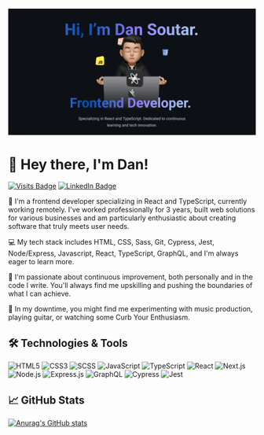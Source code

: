 [![Dan's GitHub Banner](https://github.com/dansoutar/dansoutar/blob/c3156f754cc8bca82895ba73a8f5805b6e2a9758/github-readme-banner%20(1).png)](https://github.com/dansoutar)

# 👋 Hey there, I'm Dan!
[![Visits Badge](https://badges.pufler.dev/visits/dansoutar/dansoutar)](https://github.com/dansoutar)
[![LinkedIn Badge](https://img.shields.io/badge/LinkedIn-Profile-informational?style=flat&logo=linkedin&logoColor=white&color=0D76A8)](https://www.linkedin.com/in/dan-soutar-02348959)

🔭 I'm a frontend developer specializing in React and TypeScript, currently working remotely. I've worked professionally for 3 years, built web solutions for various businesses and am particularly enthusiastic about creating software that truly meets user needs.

💻 My tech stack includes HTML, CSS, Sass, Git, Cypress, Jest, Node/Express, Javascript, React, TypeScript, GraphQL, and I'm always eager to learn more.

🌱 I'm passionate about continuous improvement, both personally and in the code I write. You'll always find me upskilling and pushing the boundaries of what I can achieve.

🎸 In my downtime, you might find me experimenting with music production, playing guitar, or watching some Curb Your Enthusiasm. 

## 🛠️ Technologies & Tools

![HTML5](https://img.shields.io/badge/HTML5-E34F26?style=for-the-badge&logo=html5&logoColor=white)
![CSS3](https://img.shields.io/badge/CSS3-1572B6?style=for-the-badge&logo=css3&logoColor=white)
![SCSS](https://img.shields.io/badge/SCSS-hotpink.svg?style=for-the-badge&logo=SASS&logoColor=white)
![JavaScript](https://img.shields.io/badge/JavaScript-323330?style=for-the-badge&logo=javascript&logoColor=F7DF1E)
![TypeScript](https://img.shields.io/badge/TypeScript-007ACC?style=for-the-badge&logo=typescript&logoColor=white)
![React](https://img.shields.io/badge/React-20232A?style=for-the-badge&logo=react&logoColor=61DAFB)
![Next.js](https://img.shields.io/badge/Next-black?style=for-the-badge&logo=next.js&logoColor=white)
![Node.js](https://img.shields.io/badge/Node.js-43853D?style=for-the-badge&logo=node.js&logoColor=white)
![Express.js](https://img.shields.io/badge/Express.js-404D59?style=for-the-badge)
![GraphQL](https://img.shields.io/badge/-GraphQL-E10098?style=for-the-badge&logo=graphql)
![Cypress](https://img.shields.io/badge/Cypress-17202C?style=for-the-badge&logo=cypress&logoColor=white)
![Jest](https://img.shields.io/badge/-Jest-C21325?style=for-the-badge&logo=jest&logoColor=white)

## 📈 GitHub Stats

[![Anurag's GitHub stats](https://github-readme-stats.vercel.app/api?username=dansoutar&theme=tokyonight&show_icons=true)](https://github.com/dansoutar/github-readme-stats)

<!-- 👇 Feel free to check out some of my projects below. -->
